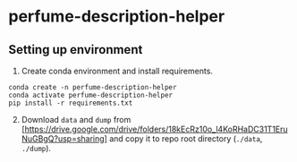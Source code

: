 # perfume-description-helper
## Setting up environment

1. Create conda environment and install requirements.
```
conda create -n perfume-description-helper
conda activate perfume-description-helper
pip install -r requirements.txt
```

2. Download `data` and `dump` from [https://drive.google.com/drive/folders/18kEcRz10o_l4KoRHaDC31T1EruNuGBgQ?usp=sharing] and copy it to repo root directory (`./data`, `./dump`).
